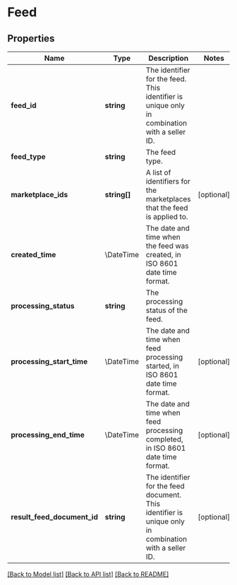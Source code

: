 # Feed

## Properties
Name | Type | Description | Notes
------------ | ------------- | ------------- | -------------
**feed_id** | **string** | The identifier for the feed. This identifier is unique only in combination with a seller ID. | 
**feed_type** | **string** | The feed type. | 
**marketplace_ids** | **string[]** | A list of identifiers for the marketplaces that the feed is applied to. | [optional] 
**created_time** | \DateTime | The date and time when the feed was created, in ISO 8601 date time format. | 
**processing_status** | **string** | The processing status of the feed. | 
**processing_start_time** | \DateTime | The date and time when feed processing started, in ISO 8601 date time format. | [optional] 
**processing_end_time** | \DateTime | The date and time when feed processing completed, in ISO 8601 date time format. | [optional] 
**result_feed_document_id** | **string** | The identifier for the feed document. This identifier is unique only in combination with a seller ID. | [optional] 

[[Back to Model list]](../../README.md#documentation-for-models) [[Back to API list]](../../README.md#documentation-for-api-endpoints) [[Back to README]](../../README.md)

